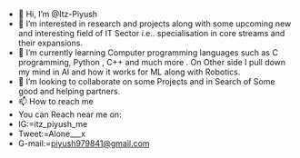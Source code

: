 - 👋 Hi, I’m @Itz-Piyush
- 👀 I’m interested in research and projects along with some upcoming new and interesting field of IT Sector i.e.. specialisation in core streams and their expansions.
- 🌱 I’m currently learning Computer programming languages such as C programming, Python , C++ and much more . On Other side I pull down my mind in AI and how it works for ML along with Robotics.
- 💞️ I’m looking to collaborate on some Projects and in Search of Some good and helping partners.
- 📫 How to reach me 
- You can Reach near me on:
- IG:=itz_piyush_me
- Tweet:=Alone___x
- G-mail:=piyush979841@gmail.com

<!---
Itz-Piyush/Itz-Piyush is a ✨ special ✨ repository because its `README.md` (this file) appears on your GitHub profile.
You can click the Preview link to take a look at your changes.
--->
